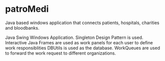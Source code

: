 # patroMedi

Java based windows application that connects patients, hospitals, charities and bloodbanks.

Java Swing Windows Application.
Singleton Design Pattern is used.
Interactive Java Frames are used as work panels for each user to define work responsiblities
DBUtils is used as the database.
WorkQueues are used to forward the work request to different organizations.
